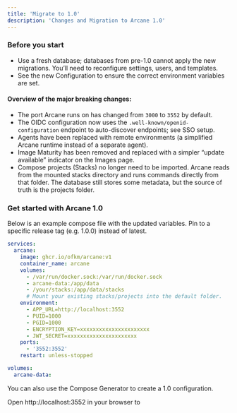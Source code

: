 ```yaml
---
title: 'Migrate to 1.0'
description: 'Changes and Migration to Arcane 1.0'
---
```


<script lang="ts">
import { Link } from '$lib/components/ui/link/index.js';
</script>

### Before you start

- Use a fresh database; databases from pre-1.0 cannot apply the new migrations. You’ll need to reconfigure settings, users, and templates.
- See the new <Link href="/docs/configuration">Configuration</Link> to ensure the correct environment variables are set.

#### Overview of the major breaking changes:

- The port Arcane runs on has changed from `3000` to `3552` by default.
- The OIDC configuration now uses the `.well-known/openid-configuration` endpoint to auto-discover endpoints; see <Link href="/docs/users/sso">SSO setup</Link>.
- Agents have been replaced with remote environments (a simplified Arcane runtime instead of a separate agent).
- Image Maturity has been removed and replaced with a simpler “update available” indicator on the Images page.
- Compose projects (Stacks) no longer need to be imported. Arcane reads from the mounted stacks directory and runs commands directly from that folder. The database still stores some metadata, but the source of truth is the projects folder.

### Get started with Arcane 1.0

Below is an example compose file with the updated variables. Pin to a specific release tag (e.g. 1.0.0) instead of latest.

```yaml
services:
  arcane:
    image: ghcr.io/ofkm/arcane:v1
    container_name: arcane
    volumes:
      - /var/run/docker.sock:/var/run/docker.sock
      - arcane-data:/app/data
      - /your/stacks:/app/data/stacks
      # Mount your existing stacks/projects into the default folder.
    environment:
      - APP_URL=http://localhost:3552
      - PUID=1000
      - PGID=1000
      - ENCRYPTION_KEY=xxxxxxxxxxxxxxxxxxxxxx
      - JWT_SECRET=xxxxxxxxxxxxxxxxxxxxxx
    ports:
      - '3552:3552'
    restart: unless-stopped

volumes:
  arcane-data:
```

You can also use the <Link href="/generator">Compose Generator</Link> to create a 1.0 configuration.

Open <Link href="http://localhost:3552">http://localhost:3552</Link> in your browser to
